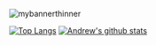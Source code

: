 ![mybannerthinner](https://user-images.githubusercontent.com/28151071/89126468-c8350400-d4dd-11ea-9903-89ab9b72250a.png)

[![Top Langs](https://github-readme-stats.vercel.app/api/top-langs/?username=ascrees&theme=dark)](https://github.com/ascrees/github-readme-stats) [![Andrew's github stats](https://github-readme-stats.vercel.app/api?username=ascrees&show_icons=true&theme=dark)](https://github.com/ascrees/github-readme-stats)
